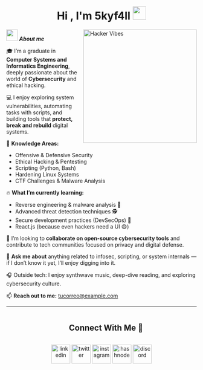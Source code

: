 <h1 align="center"><b>Hi , I'm 5kyf4ll</b> <img src="https://media.giphy.com/media/hvRJCLFzcasrR4ia7z/giphy.gif" width="35"></h1>

<img align="right" width=300px alt="Hacker Vibes" src="https://media.giphy.com/media/qgQUggAC3Pfv687qPC/giphy.gif" />

<img src="https://github.com/7oSkaaa/7oSkaaa/blob/main/Images/about_me.gif" width="30px">&nbsp;***About me***

🎓 I’m a graduate in **Computer Systems and Informatics Engineering**, deeply passionate about the world of **Cybersecurity** and ethical hacking.

💻 I enjoy exploring system vulnerabilities, automating tasks with scripts, and building tools that **protect, break and rebuild** digital systems.

🧠 **Knowledge Areas:**
- Offensive & Defensive Security
- Ethical Hacking & Pentesting
- Scripting (Python, Bash)
- Hardening Linux Systems
- CTF Challenges & Malware Analysis

🔥 **What I’m currently learning:**
- Reverse engineering & malware analysis 🔬
- Advanced threat detection techniques 🕵️
- Secure development practices (DevSecOps) 🔐
- React.js (because even hackers need a UI 😄)

🤝 I’m looking to **collaborate on open-source cybersecurity tools** and contribute to tech communities focused on privacy and digital defense.

🧩 **Ask me about** anything related to infosec, scripting, or system internals — if I don’t know it yet, I’ll enjoy digging into it.

🎧 Outside tech: I enjoy synthwave music, deep-dive reading, and exploring cybersecurity culture.

📫 **Reach out to me:** [tucorreo@example.com](mailto:tucorreo@example.com)

---

<div id="user-content-toc">
  <ul align="center">
    <summary><h2 style="display: inline-block">Connect With Me 🤝</h2></summary>
  </ul>
</div>

<!--icons and links-->
<p align="center">
<a href="https://www.linkedin.com/in/tuusuario/" target="blank"><img align="center" src="https://user-images.githubusercontent.com/88904952/234979284-68c11d7f-1acc-4f0c-ac78-044e1037d7b0.png" alt="linkedin" height="50" width="50" /></a>
<a href="https://twitter.com/tuusuario" target="blank"><img align="center" src="https://user-images.githubusercontent.com/88904952/234980676-61bfb021-ecc8-48f7-88e6-34c1b06c4a58.png" alt="twitter" height="50" width="50" /></a> 
<a href="https://www.instagram.com/tuusuario/" target="blank"><img align="center" src="https://user-images.githubusercontent.com/88904952/234981169-2dd1e58f-4b7e-468c-8213-034ba62156c3.png" alt="instagram" height="50" width="50" /></a>
<a href="https://blog.tuusuario.dev/" target="blank"><img align="center" src="https://user-images.githubusercontent.com/88904952/234982196-562aea17-5532-4550-8c08-1c7cb994a541.png" alt="hashnode" height="50" width="50" /></a>
<a href="https://discordapp.com/users/tuusuario" target="blank"><img align="center" src="https://user-images.githubusercontent.com/88904952/234982627-019fd336-6248-453c-9b05-97c13fd1d207.png" alt="discord" height="50" width="50" /></a>
</p>
